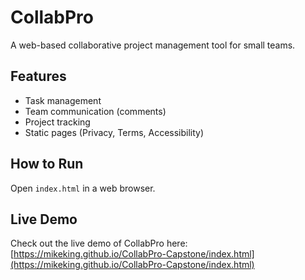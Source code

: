 # CollabPro
A web-based collaborative project management tool for small teams.

## Features
- Task management
- Team communication (comments)
- Project tracking
- Static pages (Privacy, Terms, Accessibility)

## How to Run
Open `index.html` in a web browser.
## Live Demo

Check out the live demo of CollabPro here: [https://mikeking.github.io/CollabPro-Capstone/index.html](https://mikeking.github.io/CollabPro-Capstone/index.html)
